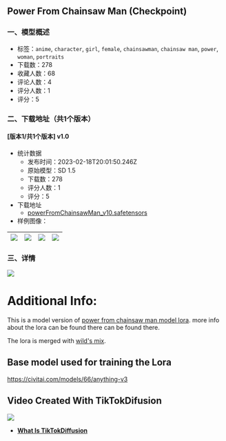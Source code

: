 ## Power From Chainsaw Man (Checkpoint)
### 一、模型概述

- 标签：`anime`, `character`, `girl`, `female`, `chainsawman`, `chainsaw man`, `power`, `woman`, `portraits`
- 下载数：278
- 收藏人数：68
- 评论人数：4
- 评分人数：1
- 评分：5

### 二、下载地址（共1个版本）

#### [版本1/共1个版本] v1.0

- 统计数据
  - 发布时间：2023-02-18T20:01:50.246Z
  - 原始模型：SD 1.5
  - 下载数：278
  - 评分人数：1
  - 评分：5
- 下载地址
  - [powerFromChainsawMan_v10.safetensors](https://civitai.com/api/download/models/12000)
- 样例图像：

| <img src="https://image.civitai.com/xG1nkqKTMzGDvpLrqFT7WA/35214100-d994-4d10-acba-a7b0db5fd500/width=450/114950.jpeg" /> | <img src="https://image.civitai.com/xG1nkqKTMzGDvpLrqFT7WA/c63bc2fd-95dc-4393-8d8b-16cd0691f800/width=450/114953.jpeg" /> | <img src="https://image.civitai.com/xG1nkqKTMzGDvpLrqFT7WA/156146cf-a2e2-41c5-1355-06219a813c00/width=450/114952.jpeg" /> | <img src="https://image.civitai.com/xG1nkqKTMzGDvpLrqFT7WA/21f5cb30-e9c4-4d49-3d4d-7189c0c43d00/width=450/114951.jpeg" /> |
| ---- | ---- | ---- | ---- |


### 三、详情
<img src="https://imagecache.civitai.com/xG1nkqKTMzGDvpLrqFT7WA/2c084c0d-572b-48cf-f91a-f0ab2624c900/width=525" /><h1><strong>Additional Info:</strong></h1><p>This is a model version of <a target="_blank" rel="ugc" href="https://civitai.com/models/9991/power-from-chainsaw-man-lora">power from chainsaw man model lora</a>. more info about the lora can be found there can be found there.</p><p>The lora is merged with <a target="_blank" rel="ugc" href="https://civitai.com/models/3095/wilds-mix">wild's mix</a>.</p><p></p><h2><strong>Base model used for training the Lora</strong></h2><p><a target="_blank" rel="ugc" href="https://civitai.com/models/66/anything-v3">https://civitai.com/models/66/anything-v3</a></p><p></p><h2><strong>Video Created With TikTokDifusion</strong></h2><img src="https://imagecache.civitai.com/xG1nkqKTMzGDvpLrqFT7WA/232c411d-40c4-4e96-b595-b2bb5c04a600/width=525" /><ul><li><p><a rel="ugc" href="https://github.com/TingTingin/TikTokDiffusion"><strong>What Is TikTokDiffusion</strong></a></p></li></ul>